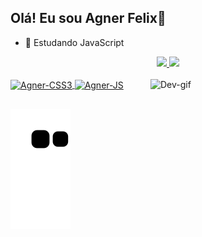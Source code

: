 ## Olá! Eu sou Agner Felix👋

- 🌱 Estudando JavaScript

<div 
  align="center">
  <a href="https://github.com/Agner01">
  <img height="150em"  src="https://github-readme-stats.vercel.app/api?username=Agner01&show_icons=true&theme=dracula&include_all_commits=true&count_private=true"/>
  <img height="150em"  src="https://github-readme-stats.vercel.app/api/top-langs/?username=Agner01&layout=compact&langs_count=7&theme=dracula"/>
</div>
<div><br>
  <img align="center" alt="Agner-CSS3" height="30" width="40" src="https://cdn.jsdelivr.net/gh/devicons/devicon/icons/css3/css3-original.svg" />
  <img align="center" alt="Agner-JS" height="30" width="40" src="https://cdn.jsdelivr.net/gh/devicons/devicon/icons/javascript/javascript-original.svg" />
  <img align="right" alt="Dev-gif" width="280" height="200" src="https://user-images.githubusercontent.com/79344868/164607009-ad13f879-43bf-4066-a08f-672aacbddc23.gif"
</div>

##
![Snake animation](https://github.com/Agner01/Agner01/blob/output/github-contribution-grid-snake.svg)
